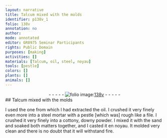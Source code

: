 ```yaml
---
layout: narrative
title: Talcum mixed with the molds
identifier: p138v_1
folio: 138v
annotation: no
author:
mode: annotated
editor: GR8975 Seminar Participants
rights: Public Domain
purposes: [making]
activities: []
materials: [Talcum, oil, steel, noyau]
tools: [pestle]
colors: []
plants: []
animals: []
---
```


 <div class="folio" align="center">- - - - - <a href="http://gallica.bnf.fr/ark:/12148/btv1b10500001g/f282.item.r=" target="_blank"><img src="https://cu-mkp.github.io/GR8975-edition/assets/photo-icon.png" alt="folio image: " style="display:inline-block; margin-bottom:-3px;"/>138v</a> - - - - - </div> 
##  <span class="material">Talcum</span> mixed with the molds 

  
 I used the one from which I had extracted the <span class="material">oil</span>. I crushed it very finely even more into a <span class="material">steel</span> mortar with a <span class="tool">pestle</span> [which was] rough like a file. I crushed it very finely into a cottony, downy powder. I mixed it with the sand and soaked both matters together, and I casted it en <span class="material">noyau</span>. It molded very clean and there is no doubt that it will withstand fire. 
 